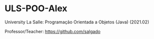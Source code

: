 # ULS-POO-Alex
University La Salle: Programação Orientada a Objetos (Java) (2021.02) 

Professor/Teacher: https://github.com/salgado
